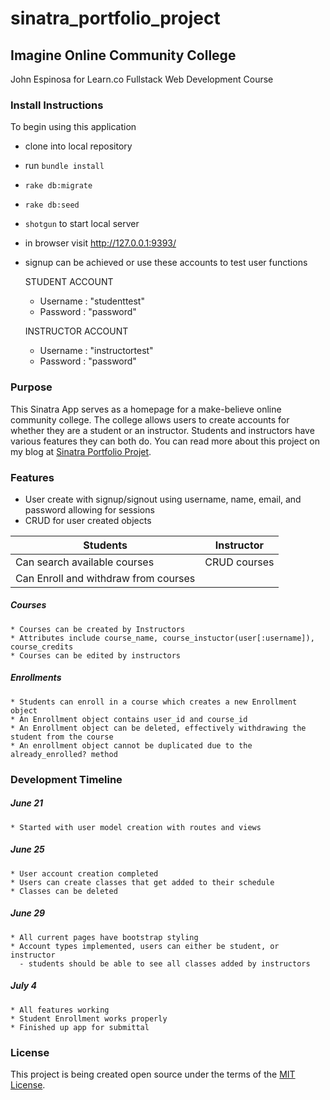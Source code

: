# sinatra_portfolio_project
## Imagine Online Community College

  John Espinosa for Learn.co Fullstack Web Development Course


### Install Instructions
  To begin using this application
  - clone into local repository
  - run `bundle install`
  - `rake db:migrate`
  - `rake db:seed`
  - `shotgun` to start local server
  - in browser visit http://127.0.0.1:9393/
  - signup can be achieved or use these accounts to test user functions

    STUDENT ACCOUNT
    * Username : "studenttest"
    * Password : "password"

    INSTRUCTOR ACCOUNT
    * Username : "instructortest"
    * Password : "password"


### Purpose
  This Sinatra App serves as a homepage for a make-believe online community college. The college allows users to create accounts for whether they are a student or an instructor. Students and instructors have various features they can both do. You can read more about this project on my blog at [Sinatra Portfolio Projet](http://johnfelixespinosa.github.io/).

### Features
  * User create with signup/signout using username, name, email, and password allowing for sessions
  * CRUD for user created objects  

  | Students          | Instructor    |
  | -------------     |:-------------:| 
  | Can search available courses    | CRUD courses  |
  | Can Enroll and withdraw from courses |

  ##### Courses
    * Courses can be created by Instructors
    * Attributes include course_name, course_instuctor(user[:username]), course_credits
    * Courses can be edited by instructors

  ##### Enrollments
    * Students can enroll in a course which creates a new Enrollment object
    * An Enrollment object contains user_id and course_id
    * An Enrollment object can be deleted, effectively withdrawing the student from the course
    * An enrollment object cannot be duplicated due to the already_enrolled? method
  

### Development Timeline
  ##### June 21
    * Started with user model creation with routes and views
  ##### June 25  
    * User account creation completed
    * Users can create classes that get added to their schedule
    * Classes can be deleted
  ##### June 29
    * All current pages have bootstrap styling
    * Account types implemented, users can either be student, or instructor
      - students should be able to see all classes added by instructors
  ##### July 4
    * All features working
    * Student Enrollment works properly
    * Finished up app for submittal

### License
  This project is being created open source under the terms of the [MIT License](http://opensource.org/licenses/MIT).


